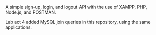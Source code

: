 A simple sign-up, login, and logout API with the use of XAMPP, PHP, Node.js, and POSTMAN.

Lab act 4 added MySQL join queries in this repository, using the same applications.
